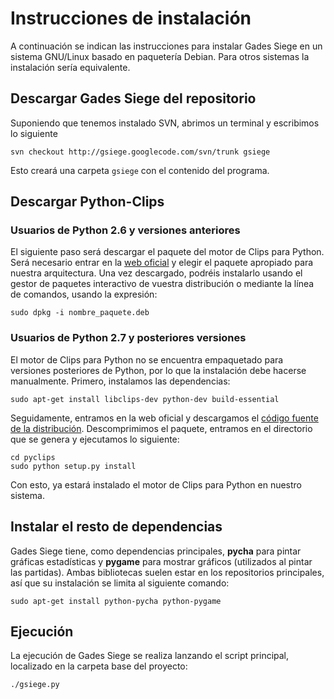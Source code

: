 # Instrucciones de instalación #

A continuación se indican las instrucciones para instalar Gades Siege en un sistema GNU/Linux basado en paquetería Debian. Para otros sistemas la instalación sería equivalente.

## Descargar Gades Siege del repositorio ##

Suponiendo que tenemos instalado SVN, abrimos un terminal y escribimos lo siguiente
```
svn checkout http://gsiege.googlecode.com/svn/trunk gsiege
```

Esto creará una carpeta `gsiege` con el contenido del programa.

## Descargar Python-Clips ##
### Usuarios de Python 2.6 y versiones anteriores ###
El siguiente paso será descargar el paquete del motor de Clips para Python. Será necesario entrar en la [web oficial](http://sourceforge.net/projects/pyclips/files/debian%20packages/) y elegir el paquete apropiado para nuestra arquitectura. Una vez descargado, podréis instalarlo usando el gestor de paquetes interactivo de vuestra distribución o mediante la línea de comandos, usando la expresión:
```
sudo dpkg -i nombre_paquete.deb
```

### Usuarios de Python 2.7 y posteriores versiones ###
El motor de Clips para Python no se encuentra empaquetado para versiones posteriores de Python, por lo que la instalación debe hacerse manualmente.
Primero, instalamos las dependencias:
```
sudo apt-get install libclips-dev python-dev build-essential
```

Seguidamente, entramos en la web oficial y descargamos el [código fuente de la distribución](http://sourceforge.net/projects/pyclips/files/pyclips/pyclips-1.0/pyclips-1.0.7.348.tar.gz/download). Descomprimimos el paquete, entramos en el directorio que se genera y ejecutamos lo siguiente:
```
cd pyclips
sudo python setup.py install
```

Con esto, ya estará instalado el motor de Clips para Python en nuestro sistema.

## Instalar el resto de dependencias ##
Gades Siege tiene, como dependencias principales, **pycha** para pintar gráficas estadísticas y **pygame** para mostrar gráficos (utilizados al pintar las partidas). Ambas bibliotecas suelen estar en los repositorios principales, así que su instalación se limita al siguiente comando:
```
sudo apt-get install python-pycha python-pygame
```




## Ejecución ##
La ejecución de Gades Siege se realiza lanzando el script principal, localizado en la carpeta base del proyecto:
```
./gsiege.py
```